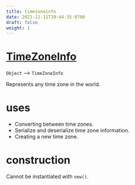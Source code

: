 ```yaml
---
title: timezoneinfo
date: 2021-11-11T20:44:35-0700
draft: false
weight: 1
---
```


# [TimeZoneInfo](https://docs.microsoft.com/en-us/dotnet/api/system.timezoneinfo?view=net-6.0)
`Object` –> `TimeZoneInfo`  

Represents any time zone in the world.  

# uses
- Converting between time zones.
- Serialize and deserialize time zone information.
- Creating a new time zone.

# construction
Cannot be instantiated with `new()`.
